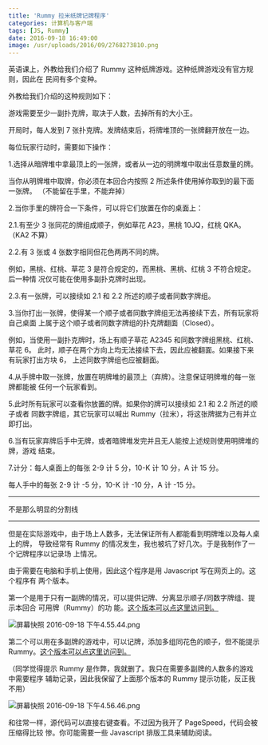 ```yaml
---
title: 'Rummy 拉米纸牌记牌程序'
categories: 计算机与客户端
tags: [JS, Rummy]
date: 2016-09-18 16:49:00
image: /usr/uploads/2016/09/2768273810.png
---
```


英语课上，外教给我们介绍了 Rummy 这种纸牌游戏。这种纸牌游戏没有官方规则，因此在
民间有多个变种。

外教给我们介绍的这种规则如下：

游戏需要至少一副扑克牌，取决于人数，去掉所有的大小王。

开局时，每人发到 7 张扑克牌。发牌结束后，将牌堆顶的一张牌翻开放在一边。

每位玩家行动时，需要如下操作：

1.选择从暗牌堆中拿最顶上的一张牌，或者从一边的明牌堆中取出任意数量的牌。

当你从明牌堆中取牌，你必须在本回合内按照 2 所述条件使用掉你取到的最下面一张牌。
（不能留在手里，不能弃掉）

2.当你手里的牌符合一下条件，可以将它们放置在你的桌面上：

2.1.有至少 3 张同花的牌组成顺子，例如草花 A23，黑桃 10JQ，红桃 QKA。（KA2 不算）

2.2.有 3 张或 4 张数字相同但花色两两不同的牌。

例如，黑桃、红桃、草花 3 是符合规定的，而黑桃、黑桃、红桃 3 不符合规定。后一种情
况仅可能在使用多副扑克牌时出现。

2.3.有一张牌，可以接续如 2.1 和 2.2 所述的顺子或者同数字牌组。

3.当你打出一张牌，使得某一个顺子或者同数字牌组无法再接续下去，所有玩家将自己桌面
上属于这个顺子或者同数字牌组的扑克牌翻面（Closed）。

例如，当使用一副扑克牌时，场上有顺子草花 A2345 和同数字牌组黑桃、红桃、草花 6。
此时，顺子在两个方向上均无法接续下去，因此应被翻面。如果接下来有玩家打出方块 6，
上述同数字牌组也应被翻面。

4.从手牌中取一张牌，放置在明牌堆的最顶上（弃牌）。注意保证明牌堆的每一张牌都能被
任何一个玩家看到。

5.此时所有玩家可以查看你放置的牌。如果你的牌可以接续如 2.1 和 2.2 所述的顺子或者
同数字牌组，其它玩家可以喊出 Rummy（拉米），将这张牌据为己有并立即打出。

6.当有玩家弃牌后手中无牌，或者暗牌堆发完并且无人能按上述规则使用明牌堆的牌，游戏
结束。

7.计分：每人桌面上的每张 2-9 计 5 分，10-K 计 10 分，A 计 15 分。

每人手中的每张 2-9 计 -5 分，10-K 计 -10 分，A 计 -15 分。

<hr />

不是那么明显的分割线

<hr />

但是在实际游戏中，由于场上人数多，无法保证所有人都能看到明牌堆以及每人桌上的牌，
导致经常有 Rummy 的情况发生，我也被坑了好几次。于是我制作了一个记牌程序以记录场
上情况。

由于需要在电脑和手机上使用，因此这个程序是用 Javascript 写在网页上的。这个程序有
两个版本。

第一个是用于只有一副牌的情况，可以提供记牌、分离显示顺子/同数字牌组、提示本回合
可用牌（Rummy）的功
能。[这个版本可以点这里访问到。](https://lab.xuyh0120.win/rummy.htm)

<img src="/usr/uploads/2016/09/2768273810.png" alt="屏幕快照 2016-09-18 下午4.55.44.png" />

第二个可以用在多副牌的游戏中，可以记牌，添加多组同花色的顺子，但不能提示
Rummy。[这个版本可以点这里访问到。](https://lab.xuyh0120.win/rummy-log.htm)

（同学觉得提示 Rummy 是作弊，我就删了。我只在需要多副牌的人数多的游戏中需要程序
辅助记录，因此我保留了上面那个版本的 Rummy 提示功能，反正我不用）

<img src="/usr/uploads/2016/09/878500381.png" alt="屏幕快照 2016-09-18 下午4.56.46.png" />

和往常一样，源代码可以直接右键查看。不过因为我开了 PageSpeed，代码会被压缩得比较
惨。你可能需要一些 Javascript 排版工具来辅助阅读。
